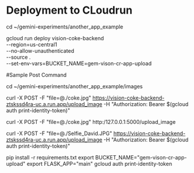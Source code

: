 # Deployment to CLoudrun 

cd ~/gemini-experiments/another_app_example

gcloud run deploy vision-coke-backend \
--region=us-central1 \
--no-allow-unauthenticated \
--source . \
--set-env-vars=BUCKET_NAME=gem-vison-cr-app-upload

#Sample Post Command 

cd ~/gemini-experiments/another_app_example/images

curl -X POST -F "file=@./coke.jpg" https://vision-coke-backend-ztskssd4ra-uc.a.run.app/upload_image -H "Authorization: Bearer $(gcloud auth print-identity-token)" 

curl -X POST -F "file=@./coke.jpg" http:/127.0.0.1:5000/upload_image

curl -X POST -F "file=@./Selfie_David.JPG" https://vision-coke-backend-ztskssd4ra-uc.a.run.app/upload_image -H "Authorization: Bearer $(gcloud auth print-identity-token)" 

pip install -r requirements.txt 
export BUCKET_NAME="gem-vison-cr-app-upload"
export FLASK_APP="main"
gcloud auth print-identity-token

